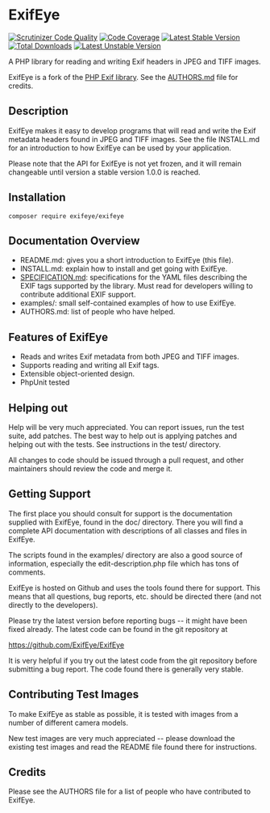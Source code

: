 # ExifEye

[![Scrutinizer Code Quality](https://scrutinizer-ci.com/g/ExifEye/ExifEye/badges/quality-score.png?b=master)](https://scrutinizer-ci.com/g/ExifEye/ExifEye/?branch=master)
[![Code Coverage](https://scrutinizer-ci.com/g/ExifEye/ExifEye/badges/coverage.png?b=master)](https://scrutinizer-ci.com/g/ExifEye/ExifEye/?branch=master)
[![Latest Stable Version](https://poser.pugx.org/exifeye/exifeye/version)](https://packagist.org/packages/exifeye/exifeye)
[![Total Downloads](https://poser.pugx.org/exifeye/exifeye/downloads)](https://packagist.org/packages/exifeye/exifeye)
[![Latest Unstable Version](https://poser.pugx.org/exifeye/exifeye/v/unstable)](//packagist.org/packages/exifeye/exifeye)

A PHP library for reading and writing Exif headers in JPEG and TIFF images.

ExifEye is a fork of the [PHP Exif library](https://github.com/pel/pel). See the
[AUTHORS.md](AUTHORS.md) file for credits.


## Description

ExifEye makes it easy to develop programs that will read and write the Exif
metadata headers found in JPEG and TIFF images.  See the file INSTALL.md for an
introduction to how ExifEye can be used by your application.

Please note that the API for ExifEye is not yet frozen, and it will remain
changeable until version a stable version 1.0.0 is reached.


## Installation

```
composer require exifeye/exifeye
```


## Documentation Overview

* README.md: gives you a short introduction to ExifEye (this file).
* INSTALL.md: explain how to install and get going with ExifEye.
* [SPECIFICATION.md](SPECIFICATION.md): specifications for the YAML files
  describing the EXIF tags supported by the library. Must read for developers
  willing to contribute additional EXIF support.
* examples/: small self-contained examples of how to use ExifEye.
* AUTHORS.md: list of people who have helped.


## Features of ExifEye

* Reads and writes Exif metadata from both JPEG and TIFF images.
* Supports reading and writing all Exif tags.
* Extensible object-oriented design.
* PhpUnit tested


## Helping out

Help will be very much appreciated. You can report issues, run the test
suite, add patches. The best way to help out is applying patches and
helping out with the tests. See instructions in the test/ directory.

All changes to code should be issued through a pull request, and other
maintainers should review the code and merge it.


## Getting Support

The first place you should consult for support is the documentation
supplied with ExifEye, found in the doc/ directory.  There you will find a
complete API documentation with descriptions of all classes and files
in ExifEye.

The scripts found in the examples/ directory are also a good source of
information, especially the edit-description.php file which has tons
of comments.

ExifEye is hosted on Github and uses the tools found there for
support.  This means that all questions, bug reports, etc. should be
directed there (and not directly to the developers).

Please try the latest version before reporting bugs -- it might have
been fixed already.  The latest code can be found in the git
repository at

  https://github.com/ExifEye/ExifEye

It is very helpful if you try out the latest code from the git
repository before submitting a bug report. The code found there is
generally very stable.


## Contributing Test Images

To make ExifEye as stable as possible, it is tested with images from a
number of different camera models.

New test images are very much appreciated -- please download the
existing test images and read the README file found there for
instructions.


## Credits

Please see the AUTHORS file for a list of people who have contributed
to ExifEye.
